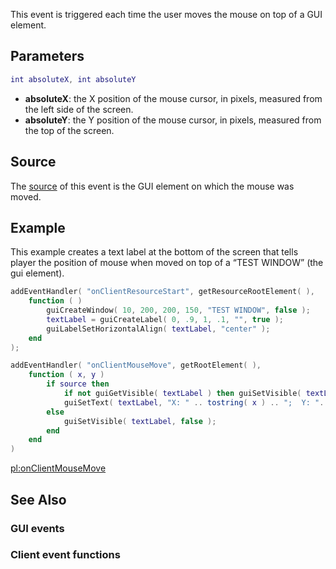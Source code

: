 This event is triggered each time the user moves the mouse on top of a GUI element.

Parameters
----------

``` lua
int absoluteX, int absoluteY
```

-   **absoluteX**: the X position of the mouse cursor, in pixels, measured from the left side of the screen.
-   **absoluteY**: the Y position of the mouse cursor, in pixels, measured from the top of the screen.

Source
------

The [source](/event_system#Event_source.md "wikilink") of this event is the GUI element on which the mouse was moved.

Example
-------

This example creates a text label at the bottom of the screen that tells player the position of mouse when moved on top of a “TEST WINDOW” (the gui element).

``` lua
addEventHandler( "onClientResourceStart", getResourceRootElement( ),
    function ( )
        guiCreateWindow( 10, 200, 200, 150, "TEST WINDOW", false );
        textLabel = guiCreateLabel( 0, .9, 1, .1, "", true );
        guiLabelSetHorizontalAlign( textLabel, "center" );
    end
);

addEventHandler( "onClientMouseMove", getRootElement( ),
    function ( x, y )
        if source then
            if not guiGetVisible( textLabel ) then guiSetVisible( textLabel, true ) end
            guiSetText( textLabel, "X: " .. tostring( x ) .. ";  Y: ".. tostring( y ) )
        else
            guiSetVisible( textLabel, false );
        end
    end
)
```

[pl:onClientMouseMove](/pl:onClientMouseMove.md "wikilink")

See Also
--------

### GUI events

### Client event functions
